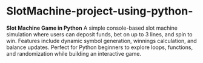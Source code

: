 # SlotMachine-project-using-python-
 **Slot Machine Game in Python**   A simple console-based slot machine simulation where users can deposit funds, bet on up to 3 lines, and spin to win. Features include dynamic symbol generation, winnings calculation, and balance updates. Perfect for Python beginners to explore loops, functions, and randomization while building an interactive game.
